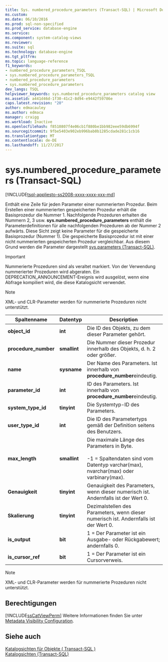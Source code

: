 ```yaml
---
title: Sys. numbered_procedure_parameters (Transact-SQL) | Microsoft Docs
ms.custom: 
ms.date: 06/10/2016
ms.prod: sql-non-specified
ms.prod_service: database-engine
ms.service: 
ms.component: system-catalog-views
ms.reviewer: 
ms.suite: sql
ms.technology: database-engine
ms.tgt_pltfrm: 
ms.topic: language-reference
f1_keywords:
- numbered_procedure_parameters_TSQL
- sys.numbered_procedure_parameters_TSQL
- numbered_procedure_parameters
- sys.numbered_procedure_parameters
dev_langs: TSQL
helpviewer_keywords: sys.numbered_procedure_parameters catalog view
ms.assetid: a441d46d-1f30-41c2-8d94-e9442f59786e
caps.latest.revision: "20"
author: edmacauley
ms.author: edmaca
manager: craigg
ms.workload: Inactive
ms.openlocfilehash: f8510807f4e06cb1f880be1bb982eee59db6994f
ms.sourcegitcommit: 9fbe5403e902eb996bab0b1285cdade281c1cb16
ms.translationtype: MT
ms.contentlocale: de-DE
ms.lasthandoff: 11/27/2017
---
```

# <a name="sysnumberedprocedureparameters-transact-sql"></a>sys.numbered_procedure_parameters (Transact-SQL)
[!INCLUDE[tsql-appliesto-ss2008-xxxx-xxxx-xxx-md](../../includes/tsql-appliesto-ss2008-xxxx-xxxx-xxx-md.md)]

  Enthält eine Zeile für jeden Parameter einer nummerierten Prozedur. Beim Erstellen einer nummerierten gespeicherten Prozedur erhält die Basisprozedur die Nummer 1. Nachfolgende Prozeduren erhalten die Nummern 2, 3 usw. **sys.numbered_procedure_parameters** enthält die Parameterdefinitionen für alle nachfolgenden Prozeduren ab der Nummer 2 aufwärts. Diese Sicht zeigt keine Parameter für die gespeicherte Basisprozedur (Nummer 1). Die gespeicherte Basisprozedur ist mit einer nicht nummerierten gespeicherten Prozedur vergleichbar. Aus diesem Grund werden die Parameter dargestellt [sys.parameters (Transact-SQL)](../../relational-databases/system-catalog-views/sys-parameters-transact-sql.md).  
  
> [!IMPORTANT]  
>  Nummerierte Prozeduren sind als veraltet markiert. Von der Verwendung nummerierter Prozeduren wird abgeraten. Ein DEPRECATION_ANNOUNCEMENT-Ereignis wird ausgelöst, wenn eine Abfrage kompiliert wird, die diese Katalogsicht verwendet.  
  
> [!NOTE]  
>  XML- und CLR-Parameter werden für nummerierte Prozeduren nicht unterstützt.  
  
|Spaltenname|Datentyp|Description|  
|-----------------|---------------|-----------------|  
|**object_id**|**int**|Die ID des Objekts, zu dem dieser Parameter gehört.|  
|**procedure_number**|**smallint**|Die Nummer dieser Prozedur innerhalb des Objekts, d. h. 2 oder größer.|  
|**name**|**sysname**|Der Name des Parameters. Ist innerhalb von **procedure_number**eindeutig.|  
|**parameter_id**|**int**|ID des Parameters. Ist innerhalb von **procedure_number**eindeutig.|  
|**system_type_id**|**tinyint**|Die Systemtyp-ID des Parameters.|  
|**user_type_id**|**int**|Die ID des Parametertyps gemäß der Definition seitens des Benutzers.|  
|**max_length**|**smallint**|Die maximale Länge des Parameters in Byte.<br /><br /> -1 = Spaltendaten sind vom Datentyp varchar(max), nvarchar(max) oder varbinary(max).|  
|**Genauigkeit**|**tinyint**|Genauigkeit des Parameters, wenn dieser numerisch ist. Andernfalls ist der Wert 0.|  
|**Skalierung**|**tinyint**|Dezimalstellen des Parameters, wenn dieser numerisch ist. Andernfalls ist der Wert 0.|  
|**is_output**|**bit**|1 = Der Parameter ist ein Ausgabe- oder Rückgabewert; andernfalls 0.|  
|**is_cursor_ref**|**bit**|1 = Der Parameter ist ein Cursorverweis.|  
  
> [!NOTE]  
>  XML- und CLR-Parameter werden für nummerierte Prozeduren nicht unterstützt.  
  
## <a name="permissions"></a>Berechtigungen  
 [!INCLUDE[ssCatViewPerm](../../includes/sscatviewperm-md.md)] Weitere Informationen finden Sie unter [Metadata Visibility Configuration](../../relational-databases/security/metadata-visibility-configuration.md).  
  
## <a name="see-also"></a>Siehe auch  
 [Katalogsichten für Objekte &#40; Transact-SQL &#41;](../../relational-databases/system-catalog-views/object-catalog-views-transact-sql.md)   
 [Katalogsichten &#40;Transact-SQL&#41;](../../relational-databases/system-catalog-views/catalog-views-transact-sql.md)  
  
  
